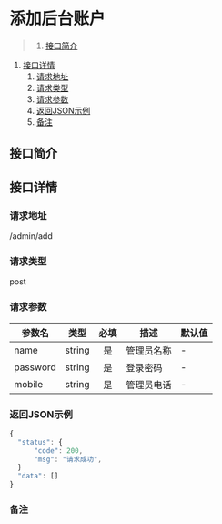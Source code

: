 # 添加后台账户

>1. [接口简介](#接口简介 "接口简介")
1. [接口详情](#接口详情 "接口详情")
	1. [请求地址](#请求地址 "请求地址")
	1. [请求类型](#请求类型 "请求类型")
	1. [请求参数](#请求参数 "请求参数")
	1. [返回JSON示例](#返回JSON示例 "返回JSON示例")
	1. [备注](#备注 "备注")



## 接口简介


## 接口详情 

### 请求地址
/admin/add

### 请求类型
post

### 请求参数
| 参数名 | 类型 | 必填 | 描述 | 默认值 |
| --- | :---: | :---: | --- | --- |
| name | string | 是 | 管理员名称 | - |
| password | string | 是 | 登录密码 | - |
| mobile | string | 是 | 管理员电话 | - |


### 返回JSON示例
```javascript
{
  "status": {
      "code": 200,
      "msg": "请求成功",
  }
  "data": []
}
```

### 备注